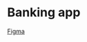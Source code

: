 # Banking app

[Figma](https://www.figma.com/file/cDDGff6taNsVtquPON2ucn/Crypto-Wallet?type=design&node-id=2%3A56&mode=design&t=CgvoOZICKlOYfSnX-1)
